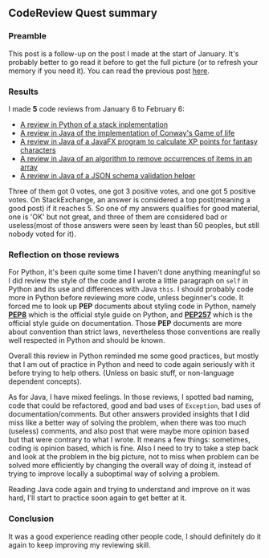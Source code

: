 ## CodeReview Quest summary ##

### Preamble ###
This post is a follow-up on the post I made at the start of January. It's probably better to go read it before to get the full picture (or to refresh your memory if you need it). You can read the previous post [here](www.julienrouse.com/template/articles/en/2018-01-06_StackExchange_codereview_quest.html).

### Results ###

I made **5** code reviews from January 6 to February 6:

- [A review in Python of a stack inplementation](https://codereview.stackexchange.com/a/184444/87312)
- [A review in Java of the implementation of Conway's Game of life](https://codereview.stackexchange.com/a/184519/87312)
- [A review in Java of a JavaFX program to calculate XP points for fantasy characters](https://codereview.stackexchange.com/a/185096/87312)
- [A review in Java of an algorithm to remove occurrences of items in an array](https://codereview.stackexchange.com/a/185247/87312)
- [A review in Java of a JSON schema validation helper](https://codereview.stackexchange.com/a/185423/87312)

Three of them got 0 votes, one got 3 positive votes, and one got 5 positive votes. On StackExchange, an answer is considered a top post(meaning a good post) if it reaches 5. So one of my answers qualifies for good material, one is 'OK' but not great, and three of them are considered bad or useless(most of those answers were seen by least than 50 peoples, but still nobody voted for it).

### Reflection on those reviews ###

For Python, it's been quite some time I haven't done anything meaningful so I did review the style of the code and   I wrote a little paragraph on `self` in Python and its use and differences with Java `this`. I should probably code more in Python before reviewing more code, unless beginner's code. It forced me to look up **PEP** documents about styling code in Python, namely [**PEP8**](https://www.python.org/dev/peps/pep-0008/) which is the official style guide on Python, and [**PEP257**](https://www.python.org/dev/peps/pep-0257/) which is the official style guide on documentation. Those **PEP** documents are more about convention than strict laws, nevertheless those conventions are really well respected in Python and should be known.

Overall this review in Python reminded me some good practices, but mostly that I am out of practice in Python and need to code again seriously with it before trying to help others. (Unless on basic stuff, or non-language dependent concepts).

As for Java, I have mixed feelings. In those reviews, I spotted bad naming, code that could be refactored, good and bad uses of `Exception`, bad uses of documentation/comments. But other answers provided insights that I did miss like a better way of solving the problem, when there was too much (useless) comments, and also post that were maybe more opinion based but that were contrary to what I wrote. It means a few things: sometimes, coding is opinion based, which is fine. Also I need to try to take a step back and look at the problem in the big picture, not to miss when problem can be solved more efficiently by changing the overall way of doing it, instead of trying to improve locally a suboptimal way of solving a problem.

Reading Java code again and trying to understand and improve on it was hard, I'll start to practice soon again to get better at it.

### Conclusion ###

It was a good experience reading other people code, I should definitely do it again to keep improving my reviewing skill. 